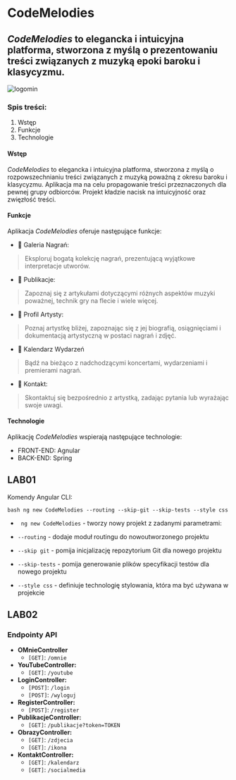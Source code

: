 # CodeMelodies
## *CodeMelodies* to elegancka i intuicyjna platforma, stworzona z myślą o prezentowaniu treści związanych z muzyką epoki baroku i klasycyzmu.
![logomin](https://github.com/WiolaWysopal/CodeMelodies/assets/115031260/cda728b1-437b-4814-baee-76785c65bf14)

### Spis treści:
1. Wstęp
2. Funkcje
3. Technologie

#### Wstęp
*CodeMelodies* to elegancka i intuicyjna platforma, stworzona z myślą o rozpowszechnianiu treści związanych z muzyką poważną z okresu baroku i klasycyzmu. Aplikacja ma na celu propagowanie treści przeznaczonych dla pewnej grupy odbiorców. Projekt kładzie nacisk na intuicyjność oraz zwięzłość treści.
#### Funkcje
Aplikacja *CodeMelodies* oferuje następujące funkcje: 
- 🎵 Galeria Nagrań:
 > Eksploruj bogatą kolekcję nagrań, prezentującą wyjątkowe interpretacje utworów.
- 📘 Publikacje:
 > Zapoznaj się z artykułami dotyczącymi różnych aspektów muzyki poważnej, technik gry na flecie i wiele więcej.
- 👥 Profil Artysty:
 > Poznaj artystkę bliżej, zapoznając się z jej biografią, osiągnięciami i dokumentacją artystyczną w postaci nagrań i zdjęć.
- 📅 Kalendarz Wydarzeń
 > Bądź na bieżąco z nadchodzącymi koncertami, wydarzeniami i premierami nagrań.
- 💌 Kontakt:
 > Skontaktuj się bezpośrednio z artystką, zadając pytania lub wyrażając swoje uwagi.
#### Technologie
Aplikację *CodeMelodies* wspierają następujące technologie:
- FRONT-END: Agnular
- BACK-END: Spring

## LAB01
Komendy Angular CLI:

```bash ng new CodeMelodies --routing --skip-git --skip-tests --style css```

- ``` ng new CodeMelodies``` - tworzy nowy projekt z zadanymi parametrami:

 - ``` --routing ``` - dodaje moduł routingu do nowoutworzonego projektu
 - ``` --skip git ``` -  pomija inicjalizację repozytorium Git dla nowego projektu
 - ``` --skip-tests ``` -   pomija generowanie plików specyfikacji testów dla nowego projektu
 - ``` --style css ``` -  definiuje technologię stylowania, która ma być używana w projekcie

## LAB02

### Endpointy API
- **OMnieController**
	- `[GET]`: `/omnie`
- **YouTubeController:**
	- `[GET]`: `/youtube`
- **LoginController:**
	- `[POST]`: `/login`
	- `[POST]`: `/wyloguj`
- **RegisterController:**
	- `[POST]`: `/register`
- **PublikacjeController:**
	- `[GET]`: `/publikacje?token=TOKEN`
- **ObrazyController:**
	- `[GET]`: `/zdjecia`
	- `[GET]`: `/ikona`
- **KontaktController:**
	- `[GET]`: `/kalendarz`
	- `[GET]`: `/socialmedia`

